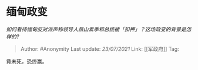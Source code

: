 # 缅甸政变
*如何看待缅甸反对派声称领导人昂山素季和总统被「扣押」？这场政变的背景是怎样的?*

> Author: #Anonymity
> Last update: *23/07/2021*
> Link: [[军政府]]
> Tag:

竟未死，恐终赢。
